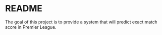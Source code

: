 # README

The goal of this project is to provide a system that will predict exact match score in Premier League.

